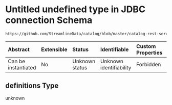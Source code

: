# Untitled undefined type in JDBC connection Schema

```txt
https://github.com/StreamlineData/catalog/blob/master/catalog-rest-service/src/main/resources/json/schema/type/jdbcConnection.json#/definitions
```



| Abstract            | Extensible | Status         | Identifiable            | Custom Properties | Additional Properties | Access Restrictions | Defined In                                                                     |
| :------------------ | :--------- | :------------- | :---------------------- | :---------------- | :-------------------- | :------------------ | :----------------------------------------------------------------------------- |
| Can be instantiated | No         | Unknown status | Unknown identifiability | Forbidden         | Allowed               | none                | [jdbcConnection.json*](https://github.com/StreamlineData/catalog/blob/master/catalog-rest-service/src/main/resources/json/schema/type/jdbcConnection.json "open original schema") |

## definitions Type

unknown

